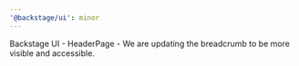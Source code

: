 ```yaml
---
'@backstage/ui': minor
---
```


Backstage UI - HeaderPage - We are updating the breadcrumb to be more visible and accessible.
